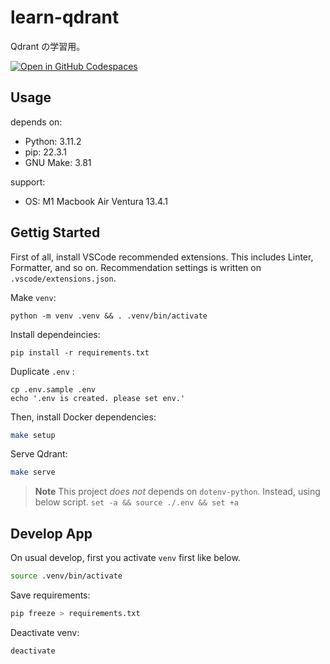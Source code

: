 # learn-qdrant
Qdrant の学習用。

[![Open in GitHub Codespaces](https://github.com/codespaces/badge.svg)](https://github.com/codespaces/new?hide_repo_select=true&ref=main&repo=686856069&skip_quickstart=true)

## Usage

depends on:
- Python: 3.11.2
- pip: 22.3.1
- GNU Make: 3.81

support:
- OS: M1 Macbook Air Ventura 13.4.1

## Gettig Started
First of all, install VSCode recommended extensions. This includes Linter, Formatter, and so on. Recommendation settings is written on `.vscode/extensions.json`.

Make `venv`:

```
python -m venv .venv && . .venv/bin/activate
```

Install dependeincies:

```
pip install -r requirements.txt
```

Duplicate `.env` :

```
cp .env.sample .env
echo '.env is created. please set env.'
```

Then, install Docker dependencies:

```bash
make setup
```

Serve Qdrant:

```bash
make serve
```

> **Note**
This project *does not* depends on `dotenv-python`. Instead, using below script.
> `set -a && source ./.env && set +a`

## Develop App
On usual develop, first you activate `venv` first like below.

```bash
source .venv/bin/activate
```

Save requirements:

```bash
pip freeze > requirements.txt
```

Deactivate venv:

```bash
deactivate
```
